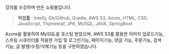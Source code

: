 강의를 수강하며 만든 쇼핑몰입니다. 

> **작업툴** : Intellij, Git/Github, Gradle, AWS S3, Azure, HTML, CSS, JavaScript, Thymeleaf, JPA, MySQL, JAVA, SpringBoot
> 
Azure을 활용하여 MySQL을 호스팅 받았으며, AWS S3를 활용한 이미지 업로드기능, 스프링 시큐리티를 적용한 가입 및 로그인기능, 페이지기능, 댓글 기능, 주문기능, 검색기능, 글 발행/수정/삭제기능 등을 구현하였습니다.
